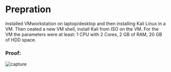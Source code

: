 # Prepration
Installed VMworkstation on laptop/desktop and then installing Kali Linux in a VM. Then ceated a new VM shell, install Kali from ISO on 
the VM. For the VM  the parameters were at least: 1 CPU with 2 Cores, 2 GB of RAM, 20 GB of HDD space.

### Proof:
![capture](https://user-images.githubusercontent.com/26984030/27211593-39e28df2-520f-11e7-9515-d0e70027a731.PNG)
